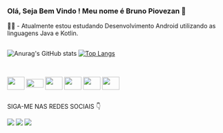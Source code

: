 ### Olá, Seja Bem Vindo ! Meu nome é Bruno Piovezan 👋


🐱‍💻 - Atualmente estou estudando Desenvolvimento Android utilizando as linguagens Java e Kotlin. 

##
![Anurag's GitHub stats](https://github-readme-stats.vercel.app/api?username=BrunoPiovezan&show_icons=true&theme=chartreuse-dark)
[![Top Langs](https://github-readme-stats.vercel.app/api/top-langs/?username=BrunoPiovezan&layout=compact&theme=chartreuse-dark)](https://github.com/anuraghazra/github-readme-stats)


## 

<div style="display: inline_block"><br>
<img align="center" height="30" width="40" src="https://cdn.jsdelivr.net/gh/devicons/devicon/icons/java/java-original-wordmark.svg" />
<img align="center" height="20" width="40" src="https://cdn.jsdelivr.net/gh/devicons/devicon/icons/kotlin/kotlin-original.svg" />
<img align="center" height="30" width="40" src="https://cdn.jsdelivr.net/gh/devicons/devicon/icons/html5/html5-plain-wordmark.svg" />
<img align="center" height="30" width="40" src="https://cdn.jsdelivr.net/gh/devicons/devicon/icons/css3/css3-original.svg" />
<img align="center" height="30" width="40" src="https://cdn.jsdelivr.net/gh/devicons/devicon/icons/android/android-original.svg" />
<img align="center" height="30" width="40" src="https://cdn.jsdelivr.net/gh/devicons/devicon/icons/firebase/firebase-plain-wordmark.svg" />
          
          
</div>  

##
SIGA-ME NAS REDES SOCIAIS 👇 
<div> 
<a href="https://www.linkedin.com/in/bruno-piovezan-b3874170" target="_blank"><img src="https://img.shields.io/badge/-LinkedIn-%230077B5?style=for-the-badge&logo=linkedin&logoColor=white" target="_blank"></a> 
<a href = "mailto:bruno.piovezans@gmail.com"><img src=https://img.shields.io/badge/Gmail-D14836?style=for-the-badge&logo=gmail&logoColor=white target="_blank"></a>
<a href="https://instagram.com/brunopiovezans/" target="_blank"><img src="https://img.shields.io/badge/-Instagram-%23E4405F?style=for-the-badge&logo=instagram&logoColor=white" target="_blank"></a>
 
  
</div>

          
          
          
